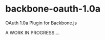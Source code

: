 backbone-oauth-1.0a
===================

OAuth 1.0a Plugin for Backbone.js


A WORK IN PROGRESS.... 
